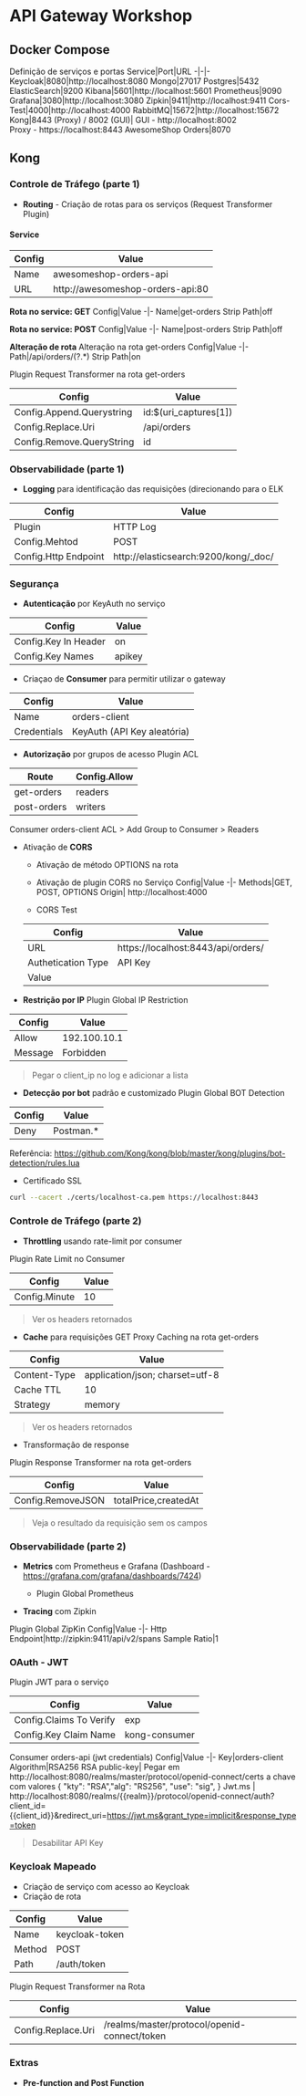 # API Gateway Workshop

## Docker Compose 
Definição de serviços e portas
Service|Port|URL
-|-|-
Keycloak|8080|http://localhost:8080
Mongo|27017
Postgres|5432
ElasticSearch|9200
Kibana|5601|http://localhost:5601
Prometheus|9090
Grafana|3080|http://localhost:3080
Zipkin|9411|http://localhost:9411
Cors-Test|4000|http://localhost:4000
RabbitMQ|15672|http://localhost:15672
Kong|8443 (Proxy) / 8002 (GUI)|  GUI - http://localhost:8002<br>Proxy - https://localhost:8443
AwesomeShop Orders|8070

## Kong

### Controle de Tráfego (parte 1)

- **Routing** - Criação de rotas para os serviços (Request Transformer Plugin)

#### Service
Config|Value
-|-
Name|awesomeshop-orders-api
URL|http://awesomeshop-orders-api:80

**Rota no service: GET**
Config|Value
-|-
Name|get-orders
Strip Path|off

**Rota no service: POST**
Config|Value
-|-
Name|post-orders
Strip Path|off

**Alteração de rota**
Alteração na rota get-orders
Config|Value
-|-
Path|/api/orders/(?<id>.*)
Strip Path|on


Plugin Request Transformer na rota get-orders

Config|Value
-|-
Config.Append.Querystring|id:$(uri_captures[1])
Config.Replace.Uri|/api/orders
Config.Remove.QueryString|id

### Observabilidade (parte 1)
* **Logging** para identificação das requisições (direcionando para o ELK 

Config|Value
-|-
Plugin|HTTP Log
Config.Mehtod|POST 
Config.Http Endpoint|http://elasticsearch:9200/kong/_doc/


### Segurança

* **Autenticação** por KeyAuth no serviço

Config|Value
-|-
Config.Key In Header|on
Config.Key Names|apikey

* Criaçao de **Consumer** para permitir utilizar o gateway

Config|Value
-|-
Name|orders-client
Credentials| KeyAuth (API Key aleatória)

* **Autorização** por grupos de acesso
Plugin ACL

Route|Config.Allow
-|-
get-orders|readers
post-orders|writers

Consumer orders-client
ACL > Add Group to Consumer > Readers

* Ativação de **CORS**
    - Ativação de método OPTIONS na rota
    - Ativação de plugin CORS no Serviço
        Config|Value
        -|-
        Methods|GET, POST, OPTIONS
        Origin| http://localhost:4000

    - CORS Test
    
    Config|Value
    -|-
    URL|https://localhost:8443/api/orders/<ID>
    Authetication Type|API Key
    Value| <apikey>


* **Restrição por IP**
Plugin Global IP Restriction

Config|Value
-|-
Allow|192.100.10.1
Message|Forbidden

>Pegar o client_ip no log e adicionar a lista

* **Detecção por bot** padrão e customizado
Plugin Global BOT Detection

Config|Value
-|-
Deny|Postman.*

Referência: https://github.com/Kong/kong/blob/master/kong/plugins/bot-detection/rules.lua

* Certificado SSL 
```bash
curl --cacert ./certs/localhost-ca.pem https://localhost:8443
```

### Controle de Tráfego (parte 2)
* **Throttling** usando rate-limit por consumer

Plugin Rate Limit no Consumer

Config|Value
-|-
Config.Minute|10

> Ver os headers retornados

* **Cache** para requisições GET
Proxy Caching na rota get-orders

Config|Value
-|-
Content-Type|application/json; charset=utf-8
Cache TTL|10
Strategy|memory
> Ver os headers retornados

* Transformação de response

Plugin Response Transformer na rota get-orders

Config|Value
-|-
Config.RemoveJSON|totalPrice,createdAt

>Veja o resultado da requisição sem os campos

### Observabilidade (parte 2)

* **Metrics** com Prometheus e Grafana (Dashboard - https://grafana.com/grafana/dashboards/7424)
    - Plugin Global Prometheus


* **Tracing** com Zipkin

Plugin Global ZipKin
Config|Value
-|-
Http Endpoint|http://zipkin:9411/api/v2/spans
Sample Ratio|1


### OAuth - JWT

Plugin JWT para o serviço

Config|Value
-|-
Config.Claims To Verify|exp
Config.Key Claim Name|kong-consumer

Consumer orders-api (jwt credentials)
Config|Value
-|-
Key|orders-client
Algorithm|RSA256
RSA public-key| Pegar em http://localhost:8080/realms/master/protocol/openid-connect/certs a chave com valores { "kty": "RSA","alg": "RS256", "use": "sig", }
Jwt.ms | http://localhost:8080/realms/{{realm}}/protocol/openid-connect/auth?client_id={{client_id}}&redirect_uri=https://jwt.ms&grant_type=implicit&response_type=token


> Desabilitar API Key

### Keycloak Mapeado
* Criação de serviço com acesso ao Keycloak
* Criação de rota 

Config|Value
-|-
Name|keycloak-token
Method|POST
Path|/auth/token

Plugin Request Transformer na Rota

Config|Value
-|-
Config.Replace.Uri|/realms/master/protocol/openid-connect/token

### Extras

* **Pre-function and Post Function**

